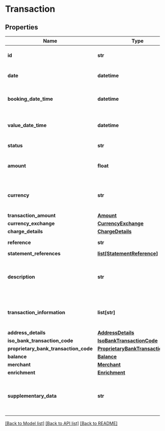 # Transaction

## Properties
Name | Type | Description | Notes
------------ | ------------- | ------------- | -------------
**id** | **str** | Transaction Id returned by the institution if present | [optional] 
**date** | **datetime** | Transaction date as defined by the institution | [optional] 
**booking_date_time** | **datetime** | Date and (if available) time that transaction is posted | [optional] 
**value_date_time** | **datetime** | The actual or expected date and time transaction is cleared | [optional] 
**status** | **str** | The status of the transaction | [optional] 
**amount** | **float** | Deprecated. Use the amount value in &#x60;transactionAmount&#x60; instead | [optional] 
**currency** | **str** | Deprecated. Use the currency value in &#x60;transactionAmount&#x60; instead | [optional] 
**transaction_amount** | [**Amount**](Amount.md) |  | [optional] 
**currency_exchange** | [**CurrencyExchange**](CurrencyExchange.md) |  | [optional] 
**charge_details** | [**ChargeDetails**](ChargeDetails.md) |  | [optional] 
**reference** | **str** | Transaction reference | [optional] 
**statement_references** | [**list[StatementReference]**](StatementReference.md) |  | [optional] 
**description** | **str** | Unstructured text containing details of the transaction. Usage varies according to the institution | [optional] 
**transaction_information** | **list[str]** | Further information related to the transaction. Usage varies according to the institution | [optional] 
**address_details** | [**AddressDetails**](AddressDetails.md) |  | [optional] 
**iso_bank_transaction_code** | [**IsoBankTransactionCode**](IsoBankTransactionCode.md) |  | [optional] 
**proprietary_bank_transaction_code** | [**ProprietaryBankTransactionCode**](ProprietaryBankTransactionCode.md) |  | [optional] 
**balance** | [**Balance**](Balance.md) |  | [optional] 
**merchant** | [**Merchant**](Merchant.md) |  | [optional] 
**enrichment** | [**Enrichment**](Enrichment.md) |  | [optional] 
**supplementary_data** | **str** | Additional information that can not be captured in the structured fields and/or any other specific block. | [optional] 

[[Back to Model list]](../README.md#documentation-for-models) [[Back to API list]](../README.md#documentation-for-api-endpoints) [[Back to README]](../README.md)


